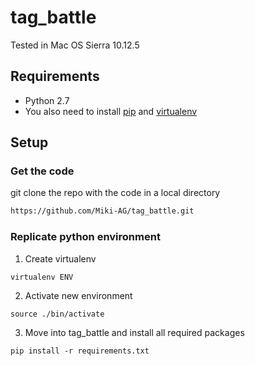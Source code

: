 # tag_battle

Tested in Mac OS Sierra 10.12.5



## Requirements
- Python 2.7
- You also need to install [pip](https://pypi.python.org/pypi/pip) and [virtualenv](https://virtualenv.pypa.io)

## Setup

### Get the code
git clone the repo with  the code in a local directory
```bash
https://github.com/Miki-AG/tag_battle.git
```

### Replicate python environment
1. Create virtualenv
```
virtualenv ENV
```

2. Activate new environment
```
source ./bin/activate
```

3. Move into tag_battle and install all required packages
```
pip install -r requirements.txt
```



